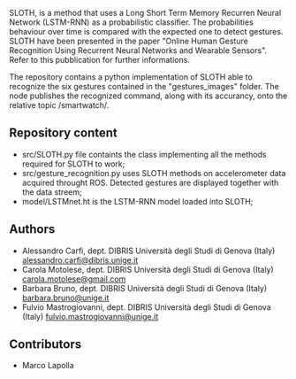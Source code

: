 SLOTH, is a method that uses a Long Short Term Memory Recurren Neural Network (LSTM-RNN) as a probabilistic classifier. The probabilities behaviour over time is compared with the expected one to detect gestures. SLOTH have been presented in the paper "Online Human Gesture Recognition Using Recurrent Neural Networks and Wearable Sensors". Refer to this pubblication for further informations.

The repository contains a python implementation of SLOTH able to recognize the six gestures contained in the "gestures_images" folder. 
The node publishes the recognized command, along with its accurancy, onto the relative topic /smartwatch/<command>.

## Repository content

* src/SLOTH.py file containts the class implementing all the methods required for SLOTH to work;
* src/gesture_recognition.py uses SLOTH methods on accelerometer data acquired throught ROS. Detected gestures are displayed together with the data streem;
* model/LSTMnet.ht is the LSTM-RNN model loaded into SLOTH;

## Authors

* Alessandro Carfì, dept. DIBRIS Università degli Studi di Genova (Italy) [alessandro.carfi@dibris.unige.it](alessandro.carfi@dibris.unige.it)
* Carola Motolese, dept. DIBRIS Università degli Studi di Genova (Italy) [carola.motolese@gmail.com](carola.motolese@gmail.com)
* Barbara Bruno, dept. DIBRIS Università degli Studi di Genova (Italy) [barbara.bruno@unige.it](barbara.bruno@unige.it)
* Fulvio Mastrogiovanni, dept. DIBRIS Università degli Studi di Genova (Italy) [fulvio.mastrogiovanni@unige.it](fulvio.mastrogiovanni@unige.it)

## Contributors

* Marco Lapolla

